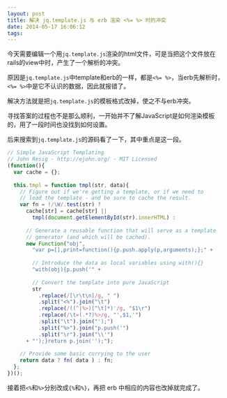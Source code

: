 ```yaml
---
layout: post
title: 解决 jq.template.js 与 erb 渲染 <%= %> 时的冲突 
date: 2014-05-17 16:06:12
tags:
---
```


今天需要编辑一个用`jq.template.js`渲染的html文件，可是当把这个文件放在rails的view中时，产生了一个解析的冲突。

<!-- more -->

原因是`jq.template.js`中template和erb的一样，都是`<%= %>`，当erb先解析时，`<%= %>`中是它不认识的数据，因此就报错了。

解决方法就是把`jq.template.js`的模板格式改掉，使之不与erb冲突。

寻找答案的过程也不是那么顺利，一开始并不了解JavaScript是如何渲染模板的，用了一段时间也没找到如何设置。

后来搜索到`jq.template.js`的源码看了一下，其中重点是这一段。

```javascript
// Simple JavaScript Templating
// John Resig - http://ejohn.org/ - MIT Licensed
(function(){
  var cache = {};
 
  this.tmpl = function tmpl(str, data){
    // Figure out if we're getting a template, or if we need to
    // load the template - and be sure to cache the result.
    var fn = !/\W/.test(str) ?
      cache[str] = cache[str] ||
        tmpl(document.getElementById(str).innerHTML) :
     
      // Generate a reusable function that will serve as a template
      // generator (and which will be cached).
      new Function("obj",
        "var p=[],print=function(){p.push.apply(p,arguments);};" +
       
        // Introduce the data as local variables using with(){}
        "with(obj){p.push('" +
       
        // Convert the template into pure JavaScript
        str
          .replace(/[\r\t\n]/g, " ")
          .split("<%").join("\t")
          .replace(/((^|%>)[^\t]*)'/g, "$1\r")
          .replace(/\t=(.*?)%>/g, "',$1,'")
          .split("\t").join("');")
          .split("%>").join("p.push('")
          .split("\r").join("\\'")
      + "');}return p.join('');");
   
    // Provide some basic currying to the user
    return data ? fn( data ) : fn;
  };
})();
```

接着把`<%`和`%>`分别改成<code>&#123;%</code>和<code>%&#125;</code>，再把 erb 中相应的内容也改掉就完成了。


